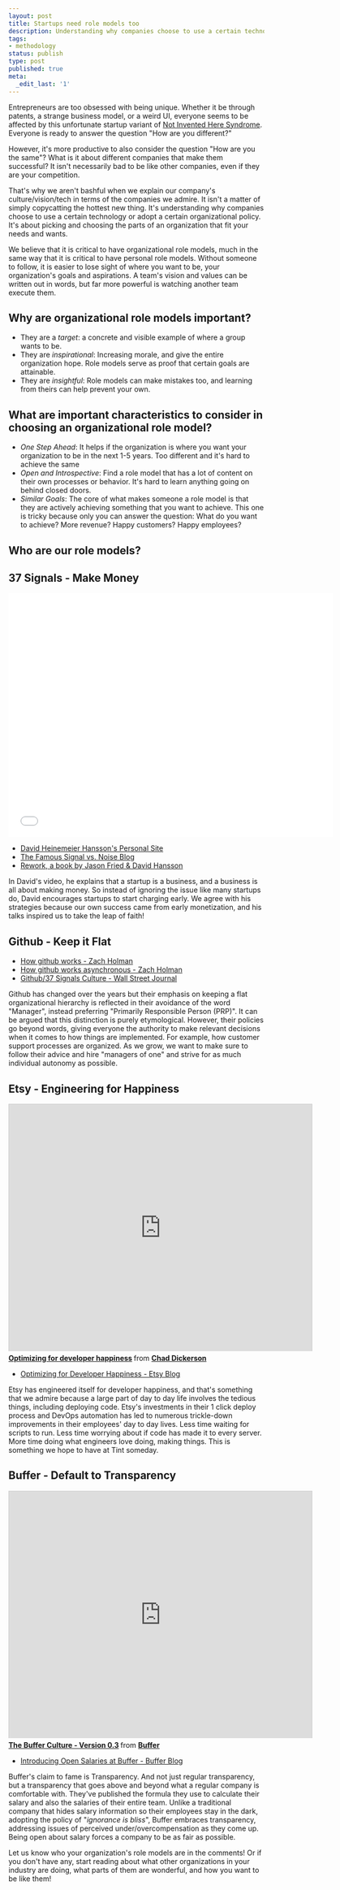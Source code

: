 ```yaml
---
layout: post
title: Startups need role models too
description: Understanding why companies choose to use a certain technology or adopt a certain organizational policy.
tags:
- methodology
status: publish
type: post
published: true
meta:
  _edit_last: '1'
---
```


Entrepreneurs are too obsessed with being unique. Whether it be through patents, a strange business model, or a weird UI, everyone seems to be affected by this unfortunate startup variant of [Not Invented Here Syndrome](http://en.wikipedia.org/wiki/Not_invented_here). Everyone is ready to answer the question "How are you different?" 

However, it's more productive to also consider the question "How are you the same"? What is it about different companies that make them successful? It isn't necessarily bad to be like other companies, even if they are your competition.

That's why we aren't bashful when we explain our company's culture/vision/tech in terms of the companies we admire. It isn't a matter of simply copycatting the hottest new thing. It's understanding why companies choose to use a certain technology or adopt a certain organizational policy. It's about picking and choosing the parts of an organization that fit your needs and wants.

We believe that it is critical to have organizational role models, much in the same way that it is critical to have personal role models. Without someone to follow, it is easier to lose sight of where you want to be, your organization's goals and aspirations. A team's vision and values can be written out in words, but far more powerful is watching another team execute them.

## Why are organizational role models important?

* They are a *target*: a concrete and visible example of where a group wants to be.
* They are *inspirational*: Increasing morale, and give the entire organization hope. Role models serve as proof that certain goals are attainable.
* They are *insightful*: Role models can make mistakes too, and learning from theirs can help prevent your own.

## What are important characteristics to consider in choosing an organizational role model?

* *One Step Ahead*: It helps if the organization is where you want your organization to be in the next 1-5 years. Too different and it's hard to achieve the same 
* *Open and Introspective*: Find a role model that has a lot of content on their own processes or behavior. It's hard to learn anything going on behind closed doors.
* *Similar Goals*: The core of what makes someone a role model is that they are actively achieving something that you want to achieve. This one is tricky because only you can answer the question: What do you want to achieve? More revenue? Happy customers? Happy employees?

## Who are our role models?

## 37 Signals - Make Money

<iframe width="640" height="480" src="//www.youtube.com/embed/0CDXJ6bMkMY?rel=0" frameborder="0" allowfullscreen></iframe>

- [David Heinemeier Hansson's Personal Site](http://david.heinemeierhansson.com/)
- [The Famous Signal vs. Noise Blog](http://37signals.com/svn)
- [Rework, a book by Jason Fried & David Hansson](http://37signals.com/rework/)

In David's video, he explains that a startup is a business, and a business is all about making money. So instead of ignoring the issue like many startups do, David encourages startups to start charging early. We agree with his strategies because our own success came from early monetization, and his talks inspired us to take the leap of faith!

## Github - Keep it Flat

<script async class="speakerdeck-embed" data-id="3b9d21b02f83013193f63a251344e3e5" data-ratio="1.77777777777778" src="//speakerdeck.com/assets/embed.js"></script>

- [How github works - Zach Holman](http://zachholman.com/posts/how-github-works/)
- [How github works asynchronous - Zach Holman](http://zachholman.com/posts/how-github-works-asynchronous/)
- [Github/37 Signals Culture - Wall Street Journal](http://online.wsj.com/news/articles/SB10001424127887323420604578652051466314748)

Github has changed over the years but their emphasis on keeping a flat organizational hierarchy is reflected in their avoidance of the word "Manager", instead preferring "Primarily Responsible Person (PRP)". It can be argued that this distinction is purely etymological. However, their policies go beyond words, giving everyone the authority to make relevant decisions when it comes to how things are implemented. For example, how customer support processes are organized. As we grow, we want to make sure to follow their advice and hire "managers of one" and strive for as much individual autonomy as possible.


## Etsy - Engineering for Happiness

<iframe src="http://www.slideshare.net/slideshow/embed_code/8052220" width="597" height="486" frameborder="0" marginwidth="0" marginheight="0" scrolling="no" style="border:1px solid #CCC;border-width:1px 1px 0;margin-bottom:5px" allowfullscreen> </iframe> <div style="margin-bottom:5px"> <strong> <a href="https://www.slideshare.net/chaddickerson/optimizing-for-developer-happiness" title="Optimizing for developer happiness" target="_blank">Optimizing for developer happiness</a> </strong> from <strong><a href="http://www.slideshare.net/chaddickerson" target="_blank">Chad Dickerson</a></strong> </div>

- [Optimizing for Developer Happiness - Etsy Blog](http://codeascraft.com/2011/06/06/optimizing-for-developer-happiness/)

Etsy has engineered itself for developer happiness, and that's something that we admire because a large part of day to day life involves the tedious things, including deploying code. Etsy's investments in their 1 click deploy process and DevOps automation has led to numerous trickle-down improvements in their employees' day to day lives. Less time waiting for scripts to run. Less time worrying about if code has made it to every server. More time doing what engineers love doing, making things. This is something we hope to have at Tint someday.

## Buffer - Default to Transparency

<iframe src="http://www.slideshare.net/slideshow/embed_code/24656081?rel=0" width="597" height="486" frameborder="0" marginwidth="0" marginheight="0" scrolling="no" style="border:1px solid #CCC;border-width:1px 1px 0;margin-bottom:5px" allowfullscreen> </iframe> <div style="margin-bottom:5px"> <strong> <a href="https://www.slideshare.net/Bufferapp/buffer-culture-03" title="The Buffer Culture - Version 0.3" target="_blank">The Buffer Culture - Version 0.3</a> </strong> from <strong><a href="http://www.slideshare.net/Bufferapp" target="_blank">Buffer </a></strong> </div>

- [Introducing Open Salaries at Buffer - Buffer Blog](http://open.bufferapp.com/introducing-open-salaries-at-buffer-including-our-transparent-formula-and-all-individual-salaries/)

Buffer's claim to fame is Transparency. And not just regular transparency, but a transparency that goes above and beyond what a regular company is comfortable with. They've published the formula they use to calculate their salary and also the salaries of their entire team. Unlike a traditional company that hides salary information so their employees stay in the dark, adopting the policy of "_ignorance is bliss_", Buffer embraces transparency, addressing issues of perceived under/overcompensation as they come up. Being open about salary forces a company to be as fair as possible.

Let us know who your organization's role models are in the comments! Or if you don't have any, start reading about what other organizations in your industry are doing, what parts of them are wonderful, and how you want to be like them!
